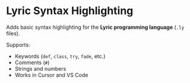 # Lyric Syntax Highlighting

Adds basic syntax highlighting for the **Lyric programming language** (`.ly` files).

Supports:
- Keywords (`def`, `class`, `try`, `fade`, etc.)
- Comments (`#`)
- Strings and numbers
- Works in Cursor and VS Code


